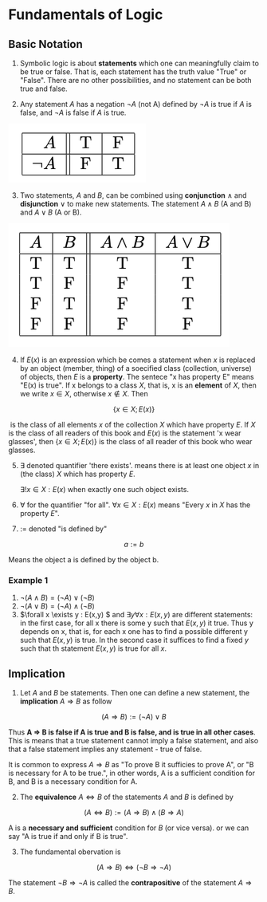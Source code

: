 # Fundamentals of Logic



## Basic Notation

1. Symbolic logic is about **statements** which one can meaningfully claim to be true or false. That is, each statement has the truth value "True" or "False". There are no other possibilities, and no statement can be both true and false.



2. Any statement $A$ has a negation $\neg A$ (not A) defined by $\neg A$ is true if $A$ is false, and $\neg A$ is false if $A$ is true. 

![](https://github.com/WilliamYKZ/Picture/raw/main/Picture/Screen%20Shot%202022-08-27%20at%205.28.32%20PM.png)



3. Two statements, $A$ and $B$, can be combined using **conjunction** $\wedge$ and **disjunction** $\vee$ to make new statements. The statement $A\wedge B$ (A and B) and $A \vee B$ (A or B).

![](https://github.com/WilliamYKZ/Picture/raw/main/Picture/Screen%20Shot%202022-08-27%20at%205.35.10%20PM.png)



4. If $E(x)$ is an expression which be comes a statement when $x$ is replaced by an object (member, thing) of a soecified class (collection, universe) of objects, then $E$ is a **property**. The sentece "x has property E" means "E(x) is true". If x belongs to a class $X$, that is, x is an **element** of $X$, then we write $x\in X$, otherwise $x\notin X$. Then 

$$
\{x\in X; E(x)\}
$$

​			is the class of all elements $x$ of the collection $X$ which have property $E$. If $X$ is the class of all readers of this book and $E(x)$ is the statement 'x wear glasses', then $\{x\in X; E(x)\}$ is the class of all reader of this book who wear glasses.



5. $\exists$ denoted quantifier 'there exists'. means there is at least one object $x$ in (the class) $X$ which has property $E$. 

   $\exists ! x\in X: E(x)$ when exactly one such object exists. 



6. $\forall$ for the quantifier "for all". $\forall x \in X: E(x)$ means "Every $x$ in $X$ has the property $E$".





7. $:=$ denoted "is defined by"

$$
a:=b
$$

Means the object a is defined by the object b. 



### Example 1

1. $\neg(A\wedge B )=(\neg A)\vee (\neg B)$
2. $\neg(A\vee B)=(\neg A)\wedge (\neg B)$
3. $\forall x \exists y : E(x,y) $ and $\exists y\forall x: E(x,y)$ are different statements: in the first case, for all x there is some y such that $E(x,y)$ it true. Thus y depends on x, that is, for each x one has to find a possible different y such that $E(x,y)$ is true. In the second case it suffices to find a fixed $y$ such that th statement $E(x,y)$ is true for all $x$. 



## Implication

1. Let $A$ and $B$  be statements. Then one can define a new statement, the **implication** $A\Rightarrow B$ as follow

$$
(A\Rightarrow B):= (\neg A)\vee B
$$

Thus **A $\Rightarrow$ B is false if A is true and B is false, and is true in all other cases**. This is means that a true statement cannot imply a false statement, and also that a false statement implies any statement - true of false. 



It is common to express $A\Rightarrow B$ as "To prove B it sufficies to prove A", or "B is necessary for A to be true.", in other words, A is a sufficient condition for B, and B is a necessary condition for A.



2. The **equivalence** $A\Leftrightarrow B$ of the statements $A$ and $B$ is defined by 

$$
(A\Leftrightarrow B):=(A\Rightarrow B) \wedge (B\Rightarrow A)
$$

 A is a **necessary and sufficient** condition for $B$ (or vice versa). or we can say "A is true if and only if B is true".



3. The fundamental obervation is 

$$
(A\Rightarrow B)\Leftrightarrow (\neg B\Rightarrow \neg A)
$$

The statement $\neg B \Rightarrow \neg A$ is called the **contrapositive** of the statement $A \Rightarrow B$. 